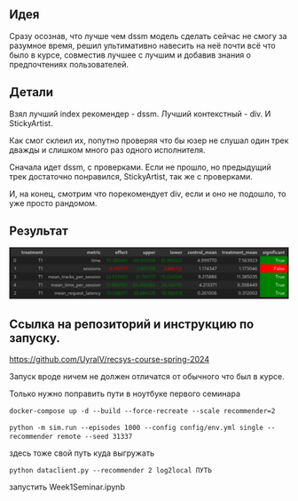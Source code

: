## Идея

Сразу осознав, что лучше чем dssm модель сделать сейчас не смогу за разумное время, решил ультимативно навесить на неё почти всё что было в курсе, совместив лучшее с лучшим и добавив знания о предпочтениях пользователей.

## Детали

Взял лучший index рекомендер - dssm.
Лучший контекстный - div.
И StickyArtist.

Как смог склеил их, попутно проверяя что бы юзер не слушал один трек дважды и слишком много раз одного исполнителя.

Сначала идет dssm, с проверками.
Если не прошло, но предыдущий трек достаточно понравился, StickyArtist, так же с проверками.

И, на конец, смотрим что порекомендует div, если и оно не подошло, то уже просто рандомом.

## Результат

![hw](hw.jpg)

## Ссылка на репозиторий и инструкцию по запуску.

https://github.com/UyraIV/recsys-course-spring-2024

Запуск вроде ничем не должен отличатся от обычного что был в курсе.

Только нужно поправить пути в ноутбуке первого семинара

```
docker-compose up -d --build --force-recreate --scale recommender=2
```

```
python -m sim.run --episodes 1000 --config config/env.yml single --recommender remote --seed 31337
```

здесь тоже свой путь куда выгружать
```
python dataclient.py --recommender 2 log2local ПУТЬ 
```

запустить Week1Seminar.ipynb